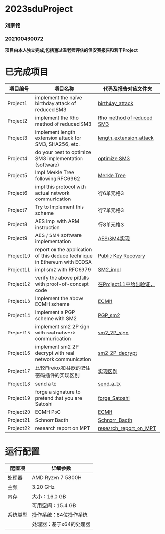 # 2023sduProject
### 刘家铭
### 202100460072
**项目由本人独立完成,包括通过温老师评估的信安赛报告和若干Project**

# 已完成项目
| 项目编号     | 项目名称      | 代码及报告对应文件夹   |
| ------ | ------ | ------  |
| Project1 | implement the naïve birthday attack of reduced SM3 |  [birthday_attack](https://github.com/Ljm200301/2023sdu/edit/main/Project1) |
| Project2 | implement the Rho method of reduced SM3 |  [Rho method of reduced SM3](https://github.com/Ljm200301/2023sdu/edit/main/Project2) |
| Project3 | implement length extension attack for SM3, SHA256, etc. | [length_extension_attack](https://github.com/Ljm200301/2023sdu/edit/main/Project3) |
| Project4 | do your best to optimize SM3 implementation (software) |   [optimize SM3](https://github.com/Ljm200301/2023sdu/edit/main/Project4) |
| Project5 | Impl Merkle Tree following RFC6962 |   [Merkle Tree](https://github.com/Ljm200301/2023sdu/edit/main/Project5) |
| Project6 | impl this protocol with actual network communication  |   行6单元格3 |
| Project7 | Try to Implement this scheme |   行7单元格3 |
| Project8 | AES impl with ARM instruction  |   行8单元格3 |
| Project9 | AES / SM4 software implementation|  [AES/SM4实现](https://github.com/Ljm200301/2023sdu/edit/main/Project9) |
| Project10 | report on the application of this deduce technique in Ethereum with ECDSA |   [Public Key Recovery](https://github.com/Ljm200301/2023sdu/edit/main/Project9) |
| Project11 | impl sm2 with RFC6979|   [SM2_impl](https://github.com/Ljm200301/2023sdu/edit/main/Project11) |
| Project12 | verify the above pitfalls with proof-of-concept code  |   [在Project11中给出验证，](https://github.com/Ljm200301/2023sdu/edit/main/Project12) |
| Project13 | Implement the above ECMH scheme |   [ECMH](https://github.com/Ljm200301/2023sdu/edit/main/Project13) |
| Project14 | Implement a PGP scheme with SM2 |   [PGP_sm2](https://github.com/Ljm200301/2023sdu/edit/main/Project14) |
| Project15 | implement sm2 2P sign with real network communication  |   [sm2_2P_sign](https://github.com/Ljm200301/2023sdu/edit/main/Project15) |
| Project16 | implement sm2 2P decrypt with real network communication|   [sm2_2P_decrypt](https://github.com/Ljm200301/2023sdu/edit/main/Project16) |
| Project17| 比较Firefox和谷歌的记住密码插件的实现区别 |   [实现区别](https://github.com/Ljm200301/2023sdu/edit/main/Project17) |
| Project18 | send a tx |   [send_a_tx](https://github.com/Ljm200301/2023sdu/edit/main/Project18) |
| Project19 | forge a signature to pretend that you are Satoshi |   [forge_Satoshi](https://github.com/Ljm200301/2023sdu/edit/main/Project19) |
| Project20 | ECMH PoC |   [ECMH](https://github.com/Ljm200301/2023sdu/blob/main/Project13/README.md) |
| Project21 | Schnorr Bacth |   [Schnorr_Bacth](https://github.com/Ljm200301/2023sdu/edit/main/Project21) |
| Project22 | research report on MPT |   [research_report_on_MPT](https://github.com/Ljm200301/2023sdu/edit/main/Project22) |
# 运行配置
| 配置项 | 详细参数                  |
| ------ | ------------------------ |
| 处理器 | AMD Ryzen 7 5800H        |
| 主频   | 3.20 GHz                 |
| 内存   | 大小：16.0 GB           |
|        | 可用空间：15.4 GB       |
| 系统类型 | 操作系统：64位操作系统 |
|         | 处理器：基于x64的处理器 |

